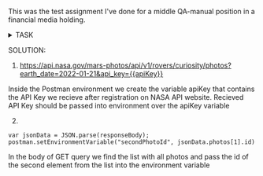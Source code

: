 This was the test assignment I've done for a middle QA-manual position in a financial media holding.

<details><summary>TASK</summary>
<p>

The task should be completed using Postman with NASA open API
https://api.nasa.gov/

You will need to find some Mars Rover Photos queries
1. Make a query with "Querying by Earth date" using 21.01.2022
2. Pass  the id of the second photo into Postman environment variable using JSON parsing

The solution should contain the query URL and the JS code for passing the variable

</p>
</details>

SOLUTION:

1. https://api.nasa.gov/mars-photos/api/v1/rovers/curiosity/photos?earth_date=2022-01-21&api_key={{apiKey}}

Inside the Postman environment we create the variable apiKey that contains the API Key we recieve after 
registration on NASA API website. Recieved API Key should be passed into environment over the apiKey variable

2. 
```
var jsonData = JSON.parse(responseBody);
postman.setEnvironmentVariable("secondPhotoId", jsonData.photos[1].id)
```


In the body of GET query we find the list with all photos and pass the id of the second element from the list 
into the environment variable 
